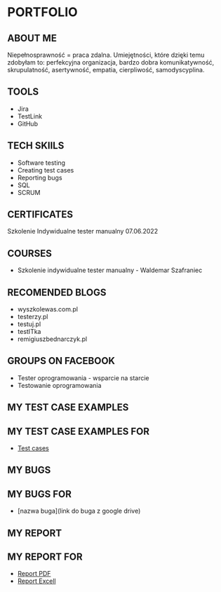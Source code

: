 # PORTFOLIO
## ABOUT ME
Niepełnosprawność = praca zdalna. Umiejętności, które dzięki temu zdobyłam to: perfekcyjna organizacja, bardzo dobra komunikatywność, skrupulatność, asertywność, empatia, cierpliwość, samodyscyplina.
## TOOLS
* Jira
* TestLink
* GitHub
## TECH SKIILS
* Software testing
* Creating test cases
* Reporting bugs
* SQL
* SCRUM
## CERTIFICATES
Szkolenie Indywidualne tester manualny 07.06.2022
## COURSES
* Szkolenie indywidualne tester manualny - Waldemar Szafraniec
## RECOMENDED BLOGS
* wyszkolewas.com.pl
* testerzy.pl
* testuj.pl
* testITka
* remigiuszbednarczyk.pl
## GROUPS ON FACEBOOK
* Tester oprogramowania - wsparcie na starcie
* Testowanie oprogramowania
## MY TEST CASE EXAMPLES
## MY TEST CASE EXAMPLES FOR 
* [Test cases](https://drive.google.com/file/d/1XBs5qg5QSso0uUhfooqE-UchAe42xh2G/view?usp=sharing)
## MY BUGS
## MY BUGS FOR 
* [nazwa buga](link do buga z google drive)

## MY REPORT
## MY REPORT FOR 
* [Report PDF](https://drive.google.com/file/d/1eoRs8MxNxIcWU4ldjs3nK_hHwcEkImMT/view?usp=sharing)
* [Report Excell](https://docs.google.com/spreadsheets/d/1q-p10_PosoLe0z-j7sFQKC9YYeKLUFFA/edit?usp=sharing&ouid=116302763390254948940&rtpof=true&sd=true)

